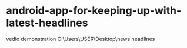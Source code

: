 # android-app-for-keeping-up-with-latest-headlines


vedio demonstration C:\Users\USER\Desktop\news headlines
